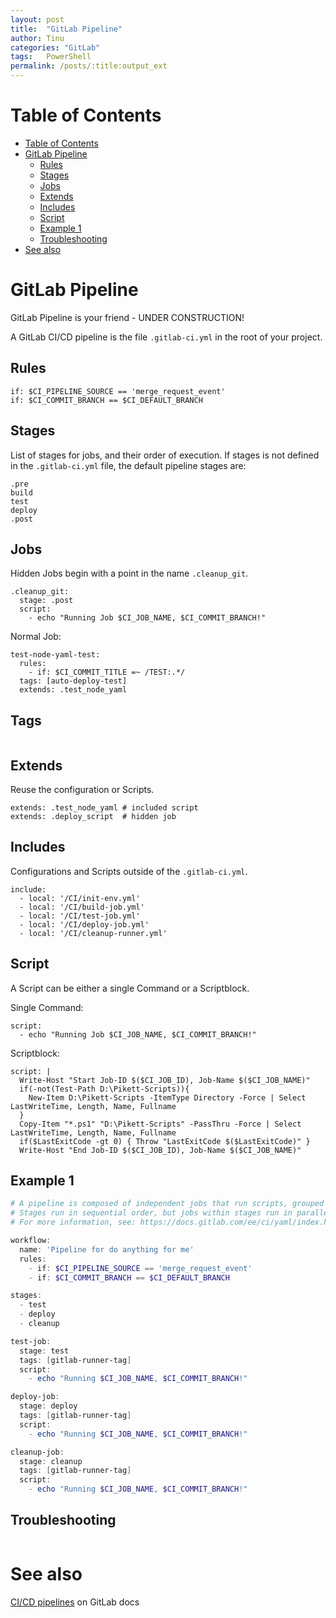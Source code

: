 ```yaml
---
layout: post
title:  "GitLab Pipeline"
author: Tinu
categories: "GitLab"
tags:   PowerShell
permalink: /posts/:title:output_ext
---
```


# Table of Contents
<!-- TOC -->

- [Table of Contents](#table-of-contents)
- [GitLab Pipeline](#gitlab-pipeline)
    - [Rules](#rules)
    - [Stages](#stages)
    - [Jobs](#jobs)
    - [Extends](#extends)
    - [Includes](#includes)
    - [Script](#script)
    - [Example 1](#example-1)
    - [Troubleshooting](#troubleshooting)
- [See also](#see-also)

<!-- /TOC -->

# GitLab Pipeline

GitLab Pipeline is your friend - UNDER CONSTRUCTION!

A GitLab CI/CD pipeline is the file ````.gitlab-ci.yml```` in the root of your project.

## Rules

````
if: $CI_PIPELINE_SOURCE == 'merge_request_event'
if: $CI_COMMIT_BRANCH == $CI_DEFAULT_BRANCH
````

## Stages

List of stages for jobs, and their order of execution. If stages is not defined in the ````.gitlab-ci.yml```` file, the default pipeline stages are:

````
.pre
build
test
deploy
.post
````

## Jobs

Hidden Jobs begin with a point in the name ````.cleanup_git````.

````
.cleanup_git:
  stage: .post
  script:
    - echo "Running Job $CI_JOB_NAME, $CI_COMMIT_BRANCH!"
````

Normal Job:

````
test-node-yaml-test:
  rules:
    - if: $CI_COMMIT_TITLE =~ /TEST:.*/
  tags: [auto-deploy-test]
  extends: .test_node_yaml
````

## Tags

````
````

## Extends

Reuse the configuration or Scripts.

````
extends: .test_node_yaml # included script
extends: .deploy_script  # hidden job
````

## Includes

Configurations and Scripts outside of the ````.gitlab-ci.yml````.

````
include: 
  - local: '/CI/init-env.yml'
  - local: '/CI/build-job.yml'
  - local: '/CI/test-job.yml'
  - local: '/CI/deploy-job.yml'
  - local: '/CI/cleanup-runner.yml'
````

## Script

A Script can be either a single Command or a Scriptblock.

Single Command:

````
script:
  - echo "Running Job $CI_JOB_NAME, $CI_COMMIT_BRANCH!"
````

Scriptblock:

````
script: |
  Write-Host "Start Job-ID $($CI_JOB_ID), Job-Name $($CI_JOB_NAME)"
  if(-not(Test-Path D:\Pikett-Scripts)){
    New-Item D:\Pikett-Scripts -ItemType Directory -Force | Select LastWriteTime, Length, Name, Fullname
  }
  Copy-Item "*.ps1" "D:\Pikett-Scripts" -PassThru -Force | Select LastWriteTime, Length, Name, Fullname
  if($LastExitCode -gt 0) { Throw "LastExitCode $($LastExitCode)" }
  Write-Host "End Job-ID $($CI_JOB_ID), Job-Name $($CI_JOB_NAME)"
````

## Example 1

````powershell
# A pipeline is composed of independent jobs that run scripts, grouped into stages.
# Stages run in sequential order, but jobs within stages run in parallel.
# For more information, see: https://docs.gitlab.com/ee/ci/yaml/index.html#stages

workflow:
  name: 'Pipeline for do anything for me'
  rules:
    - if: $CI_PIPELINE_SOURCE == 'merge_request_event'
    - if: $CI_COMMIT_BRANCH == $CI_DEFAULT_BRANCH

stages:
  - test
  - deploy
  - cleanup

test-job:
  stage: test
  tags: [gitlab-runner-tag]
  script:
    - echo "Running $CI_JOB_NAME, $CI_COMMIT_BRANCH!"

deploy-job:
  stage: deploy
  tags: [gitlab-runner-tag]
  script:
    - echo "Running $CI_JOB_NAME, $CI_COMMIT_BRANCH!"

cleanup-job:
  stage: cleanup
  tags: [gitlab-runner-tag]
  script:
    - echo "Running $CI_JOB_NAME, $CI_COMMIT_BRANCH!"
````

## Troubleshooting

````powershell

````

# See also

[CI/CD pipelines](https://docs.gitlab.com/ee/ci/pipelines/) on GitLab docs
